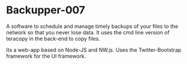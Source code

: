 # Backupper-007
A software to schedule and manage timely backups of your files to the network so that you never lose data. It uses the cmd line version of teracopy in the back-end to copy files.

Its a web-app based on Node-JS and NW.js. Uses the Twitter-Bootstrap framework for the UI framework.
